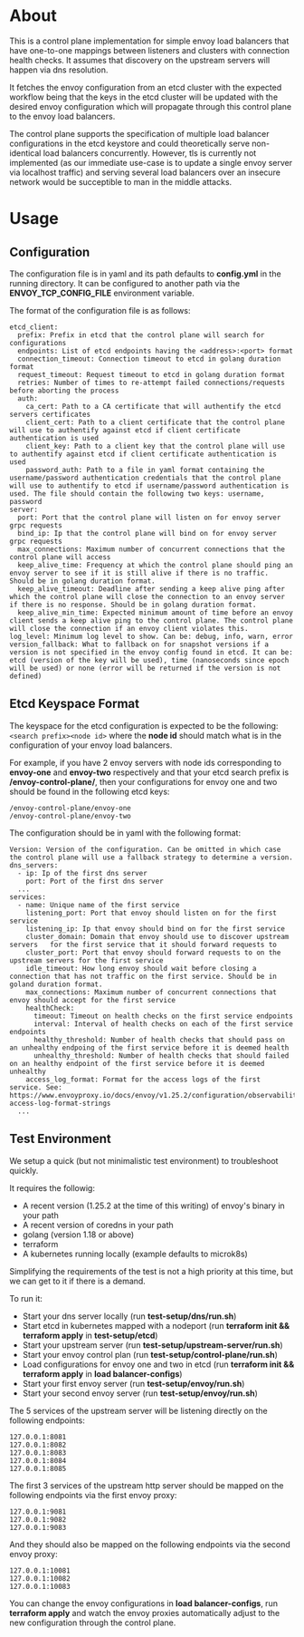 # About

This is a control plane implementation for simple envoy load balancers that have one-to-one mappings between listeners and clusters with connection health checks. It assumes that discovery on the upstream servers will happen via dns resolution.

It fetches the envoy configuration from an etcd cluster with the expected workflow being that the keys in the etcd cluster will be updated with the desired envoy configuration which will propagate through this control plane to the envoy load balancers.

The control plane supports the specification of multiple load balancer configurations in the etcd keystore and could theoretically serve non-identical load balancers concurrently. However, tls is currently not implemented (as our immediate use-case is to update a single envoy server via localhost traffic) and serving several load balancers over an insecure network would be succeptible to man in the middle attacks.

# Usage

## Configuration

The configuration file is in yaml and its path defaults to **config.yml** in the running directory. It can be configured to another path via the **ENVOY_TCP_CONFIG_FILE** environment variable.

The format of the configuration file is as follows:

```
etcd_client:
  prefix: Prefix in etcd that the control plane will search for configurations
  endpoints: List of etcd endpoints having the <address>:<port> format
  connection_timeout: Connection timeout to etcd in golang duration format
  request_timeout: Request timeout to etcd in golang duration format
  retries: Number of times to re-attempt failed connections/requests before aborting the process
  auth:
    ca_cert: Path to a CA certificate that will authentify the etcd servers certificates
    client_cert: Path to a client certificate that the control plane will use to authentify against etcd if client certificate authentication is used
    client_key: Path to a client key that the control plane will use to authentify against etcd if client certificate authentication is used
    password_auth: Path to a file in yaml format containing the username/password authentication credentials that the control plane will use to authentify to etcd if username/password authentication is used. The file should contain the following two keys: username, password
server:
  port: Port that the control plane will listen on for envoy server grpc requests
  bind_ip: Ip that the control plane will bind on for envoy server grpc requests
  max_connections: Maximum number of concurrent connections that the control plane will access
  keep_alive_time: Frequency at which the control plane should ping an envoy server to see if it is still alive if there is no traffic. Should be in golang duration format.
  keep_alive_timeout: Deadline after sending a keep alive ping after which the control plane will close the connection to an envoy server if there is no response. Should be in golang duration format. 
  keep_alive_min_time: Expected minimum amount of time before an envoy client sends a keep alive ping to the control plane. The control plane will close the connection if an envoy client violates this. 
log_level: Minimum log level to show. Can be: debug, info, warn, error
version_fallback: What to fallback on for snapshot versions if a version is not specified in the envoy config found in etcd. It can be: etcd (version of the key will be used), time (nanoseconds since epoch will be used) or none (error will be returned if the version is not defined)
```

## Etcd Keyspace Format

The keyspace for the etcd configuration is expected to be the following: `<search prefix><node id>` where the **node id** should match what is in the configuration of your envoy load balancers.

For example, if you have 2 envoy servers with node ids corresponding to **envoy-one** and **envoy-two** respectively and that your etcd search prefix is **/envoy-control-plane/**, then your configurations for envoy one and two should be found in the following etcd keys:

```
/envoy-control-plane/envoy-one
/envoy-control-plane/envoy-two
```

The configuration should be in yaml with the following format:

```
Version: Version of the configuration. Can be omitted in which case the control plane will use a fallback strategy to determine a version.
dns_servers:
  - ip: Ip of the first dns server
    port: Port of the first dns server
  ...
services:
  - name: Unique name of the first service
    listening_port: Port that envoy should listen on for the first service
    listening_ip: Ip that envoy should bind on for the first service
    cluster_domain: Domain that envoy should use to discover upstream servers   for the first service that it should forward requests to
    cluster_port: Port that envoy should forward requests to on the upstream servers for the first service
    idle_timeout: How long envoy should wait before closing a connection that has not traffic on the first service. Should be in goland duration format.
    max_connections: Maximum number of concurrent connections that envoy should accept for the first service
    healthCheck:
      timeout: Timeout on health checks on the first service endpoints
      interval: Interval of health checks on each of the first service endpoints
      healthy_threshold: Number of health checks that should pass on an unhealthy endpoing of the first service before it is deemed health
      unhealthy_threshold: Number of health checks that should failed on an healthy endpoint of the first service before it is deemed unhealthy
    access_log_format: Format for the access logs of the first service. See: https://www.envoyproxy.io/docs/envoy/v1.25.2/configuration/observability/access_log/usage#config-access-log-format-strings
  ...
```

## Test Environment

We setup a quick (but not minimalistic test environment) to troubleshoot quickly.

It requires the followig:
  - A recent version (1.25.2 at the time of this writing) of envoy's binary in your path
  - A recent version of coredns in your path
  - golang (version 1.18 or above)
  - terraform
  - A kubernetes running locally (example defaults to microk8s)

Simplifying the requirements of the test is not a high priority at this time, but we can get to it if there is a demand.

To run it:
- Start your dns server locally (run **test-setup/dns/run.sh**)
- Start etcd in kubernetes mapped with a nodeport (run **terraform init && terraform apply** in **test-setup/etcd**)
- Start your upstream server (run **test-setup/upstream-server/run.sh**)
- Start your envoy control plan (run **test-setup/control-plane/run.sh**)
- Load configurations for envoy one and two in etcd (run **terraform init && terraform apply** in **load balancer-configs**)
- Start your first envoy server (run **test-setup/envoy/run.sh**)
- Start your second envoy server (run **test-setup/envoy/run.sh**)

The 5 services of the upstream server will be listening directly on the following endpoints:
```
127.0.0.1:8081
127.0.0.1:8082
127.0.0.1:8083
127.0.0.1:8084
127.0.0.1:8085
```

The first 3 services of the upstream http server should be mapped on the following endpoints via the first envoy proxy:
```
127.0.0.1:9081
127.0.0.1:9082
127.0.0.1:9083
```

And they should also be mapped on the following endpoints via the second envoy proxy:
```
127.0.0.1:10081
127.0.0.1:10082
127.0.0.1:10083
```

You can change the envoy configurations in **load balancer-configs**, run **terraform apply** and watch the envoy proxies automatically adjust to the new configuration through the control plane.